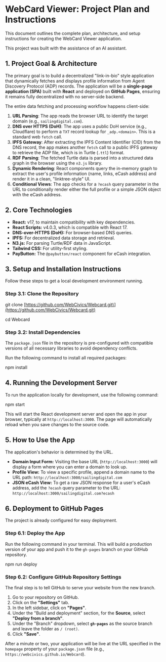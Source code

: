 # **WebCard Viewer: Project Plan and Instructions**

This document outlines the complete plan, architecture, and setup instructions for creating the WebCard Viewer application.

This project was built with the assistance of an AI assistant.

## **1\. Project Goal & Architecture**

The primary goal is to build a decentralized "link-in-bio" style application that dynamically fetches and displays profile information from Agent Discovery Protocol (ADP) records. The application will be a **single-page application (SPA)** built with **React** and deployed on **GitHub Pages**, ensuring it remains fully decentralized with no server-side backend.

The entire data fetching and processing workflow happens client-side:

1. **URL Parsing**: The app reads the browser URL to identify the target domain (e.g., `sailingdigital.com`).  
2. **DNS over HTTPS (DoH)**: The app uses a public DoH service (e.g., Cloudflare) to perform a `TXT` record lookup for `_adp.<domain>`. This is a standard web `fetch` call.  
3. **IPFS Gateway**: After extracting the IPFS Content Identifier (CID) from the DNS record, the app makes another `fetch` call to a public IPFS gateway to retrieve the ADP file, which is in Turtle (`.ttl`) format.  
4. **RDF Parsing**: The fetched Turtle data is parsed into a structured data graph in the browser using the `n3.js` library.  
5. **Dynamic Rendering**: React components query the in-memory graph to extract the user's profile information (name, links, eCash address) and render it in a clean, "linktree-style" UI.  
6. **Conditional Views**: The app checks for a `?ecash` query parameter in the URL to conditionally render either the full profile or a simple JSON object with the eCash address.

## **2\. Core Technologies**

* **React:** v17, to maintain compatibility with key dependencies.  
* **React Scripts:** v4.0.3, which is compatible with React 17\.  
* **DNS-over-HTTPS (DoH):** For browser-based DNS queries.  
* **IPFS:** For decentralized data storage and retrieval.  
* **N3.js:** For parsing Turtle/RDF data in JavaScript.  
* **Tailwind CSS:** For utility-first styling.  
* **PayButton:** The `@paybutton/react` component for eCash integration.

## **3\. Setup and Installation Instructions**

Follow these steps to get a local development environment running.

### **Step 3.1: Clone the Repository**

git clone \[https://github.com/WebCivics/Webcard.git\](https://github.com/WebCivics/Webcard.git)

cd Webcard

### **Step 3.2: Install Dependencies**

The `package.json` file in the repository is pre-configured with compatible versions of all necessary libraries to avoid dependency conflicts.

Run the following command to install all required packages:

npm install

## **4\. Running the Development Server**

To run the application locally for development, use the following command:

npm start

This will start the React development server and open the app in your browser, typically at `http://localhost:3000`. The page will automatically reload when you save changes to the source code.

## **5\. How to Use the App**

The application's behavior is determined by the URL.

* **Domain Input Form:** Visiting the base URL (`http://localhost:3000`) will display a form where you can enter a domain to look up.  
* **Profile View:** To view a specific profile, append a domain name to the URL path: `http://localhost:3000/sailingdigital.com`  
* **JSON eCash View:** To get a raw JSON response for a user's eCash address, add the `?ecash` query parameter to the URL: `http://localhost:3000/sailingdigital.com?ecash`

## **6\. Deployment to GitHub Pages**

The project is already configured for easy deployment.

### **Step 6.1: Deploy the App**

Run the following command in your terminal. This will build a production version of your app and push it to the `gh-pages` branch on your GitHub repository.

npm run deploy

### **Step 6.2: Configure GitHub Repository Settings**

The final step is to tell GitHub to serve your website from the new branch.

1. Go to your repository on GitHub.  
2. Click on the **"Settings"** tab.  
3. In the left sidebar, click on **"Pages"**.  
4. Under the "Build and deployment" section, for the **Source**, select **"Deploy from a branch"**.  
5. Under the "Branch" dropdown, select **`gh-pages`** as the source branch and leave the folder as `/ (root)`.  
6. Click **"Save"**.

After a minute or two, your application will be live at the URL specified in the `homepage` property of your `package.json` file (e.g., `https://webcivics.github.io/Webcard`).
